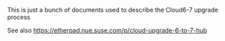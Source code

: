 This is just a bunch of documents used to describe the Cloud6-7 upgrade process

See also https://etherpad.nue.suse.com/p/cloud-upgrade-6-to-7-hub
